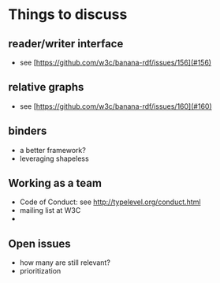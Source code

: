 Things to discuss
=================

reader/writer interface
-----------------------

* see [https://github.com/w3c/banana-rdf/issues/156](#156)

relative graphs
---------------

* see [https://github.com/w3c/banana-rdf/issues/160](#160)

binders
-------

* a better framework?
* leveraging shapeless

Working as a team
-----------------

* Code of Conduct: see http://typelevel.org/conduct.html
* mailing list at W3C
* 

Open issues
-----------

* how many are still relevant?
* prioritization